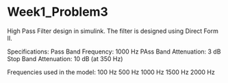 # Week1_Problem3

High Pass Filter design in simulink.
The filter is designed using Direct Form II.

Specifications:
Pass Band Frequency: 1000 Hz
PAss Band Attenuation: 3 dB
Stop Band Attenuation: 10 dB (at 350 Hz)

Frequencies used in the model:
100 Hz
500 Hz
1000 Hz
1500 Hz
2000 Hz
